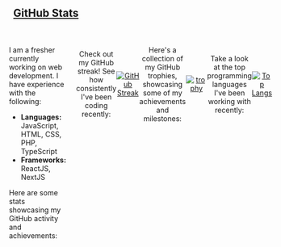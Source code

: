 <h2 id="github-stats" dir="auto">
  <a class="heading-link d-flex" href="#github-stats">GitHub Stats</a>
</h2>

<div id="github-stats" style="padding: 20px; display: flex; justify-content: center; align-items: flex-start;">
  
  <div style=" text-align: left; margin-right: 20px;">
    <p>I am a fresher currently working on web development. I have experience with the following:</p>
    <ul>
      <li><strong>Languages:</strong> JavaScript, HTML, CSS, PHP, TypeScript</li>
      <li><strong>Frameworks:</strong> ReactJS, NextJS</li>
    </ul>
    <p>Here are some stats showcasing my GitHub activity and achievements:</p>
  </div>

  <div style=" display: flex; justify-content: center; align-items: center; text-align: center;">
    
  <!-- GitHub Streak -->
  <p>Check out my GitHub streak! See how consistently I've been coding recently:</p>
  
  [![GitHub Streak](https://streak-stats.demolab.com?user=Abhinavv9258&theme=flat)](https://git.io/streak-stats)

  <!-- GitHub Trophies -->
  <p>Here's a collection of my GitHub trophies, showcasing some of my achievements and milestones:</p>

  [![trophy](https://github-profile-trophy.vercel.app/?username=Abhinavv9258&theme=flat)](https://github.com/Abhinavv9258/github-profile-trophy)

  <!-- Top Languages -->
  <p>Take a look at the top programming languages I've been working with recently:</p>
  
  [![Top Langs](https://github-readme-stats.vercel.app/api/top-langs/?username=Abhinavv9258)](https://github.com/Abhinavv9258/github-readme-stats)
  
  </div>

</div>
